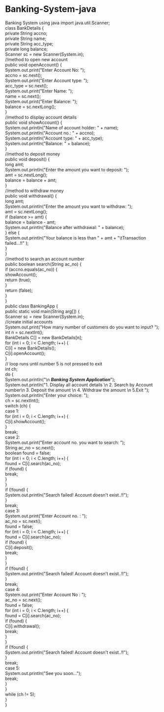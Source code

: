 # Banking-System-java
Banking System using java 
import java.util.Scanner;  
class BankDetails {  
    private String accno;  
    private String name;  
    private String acc_type;  
    private long balance;  
    Scanner sc = new Scanner(System.in);  
    //method to open new account  
    public void openAccount() {  
        System.out.print("Enter Account No: ");  
        accno = sc.next();  
        System.out.print("Enter Account type: ");  
        acc_type = sc.next();  
        System.out.print("Enter Name: ");  
        name = sc.next();  
        System.out.print("Enter Balance: ");  
        balance = sc.nextLong();  
    }  
    //method to display account details  
    public void showAccount() {  
        System.out.println("Name of account holder: " + name);  
        System.out.println("Account no.: " + accno);  
        System.out.println("Account type: " + acc_type);  
        System.out.println("Balance: " + balance);  
    }  
    //method to deposit money  
    public void deposit() {  
        long amt;  
        System.out.println("Enter the amount you want to deposit: ");  
        amt = sc.nextLong();  
        balance = balance + amt;  
    }  
    //method to withdraw money  
    public void withdrawal() {  
        long amt;  
        System.out.println("Enter the amount you want to withdraw: ");  
        amt = sc.nextLong();  
        if (balance >= amt) {  
            balance = balance - amt;  
            System.out.println("Balance after withdrawal: " + balance);  
        } else {  
            System.out.println("Your balance is less than " + amt + "\tTransaction failed...!!" );  
        }  
    }  
    //method to search an account number  
    public boolean search(String ac_no) {  
        if (accno.equals(ac_no)) {  
            showAccount();  
            return (true);  
        }  
        return (false);  
    }  
}  
public class BankingApp {  
    public static void main(String arg[]) {  
        Scanner sc = new Scanner(System.in);  
        //create initial accounts  
        System.out.print("How many number of customers do you want to input? ");  
        int n = sc.nextInt();  
        BankDetails C[] = new BankDetails[n];  
        for (int i = 0; i < C.length; i++) {  
            C[i] = new BankDetails();  
            C[i].openAccount();  
        }  
        // loop runs until number 5 is not pressed to exit  
        int ch;  
        do {  
            System.out.println("\n ***Banking System Application***");  
            System.out.println("1. Display all account details \n 2. Search by Account number\n 3. Deposit the amount \n 4. Withdraw the amount \n 5.Exit ");  
            System.out.println("Enter your choice: ");  
            ch = sc.nextInt();  
                switch (ch) {  
                    case 1:  
                        for (int i = 0; i < C.length; i++) {  
                            C[i].showAccount();  
                        }  
                        break;  
                    case 2:  
                        System.out.print("Enter account no. you want to search: ");  
                        String ac_no = sc.next();  
                        boolean found = false;  
                        for (int i = 0; i < C.length; i++) {  
                            found = C[i].search(ac_no);  
                            if (found) {  
                                break;  
                            }  
                        }  
                        if (!found) {  
                            System.out.println("Search failed! Account doesn't exist..!!");  
                        }  
                        break;  
                    case 3:  
                        System.out.print("Enter Account no. : ");  
                        ac_no = sc.next();  
                        found = false;  
                        for (int i = 0; i < C.length; i++) {  
                            found = C[i].search(ac_no);  
                            if (found) {  
                                C[i].deposit();  
                                break;  
                            }  
                        }  
                        if (!found) {  
                            System.out.println("Search failed! Account doesn't exist..!!");  
                        }  
                        break;  
                    case 4:  
                        System.out.print("Enter Account No : ");  
                        ac_no = sc.next();  
                        found = false;  
                        for (int i = 0; i < C.length; i++) {  
                            found = C[i].search(ac_no);  
                            if (found) {  
                                C[i].withdrawal();  
                                break;  
                            }  
                        }  
                        if (!found) {  
                            System.out.println("Search failed! Account doesn't exist..!!");  
                        }  
                        break;  
                    case 5:  
                        System.out.println("See you soon...");  
                        break;  
                }  
            }  
            while (ch != 5);  
        }  
    }  
